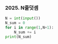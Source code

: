 

### 2025. N줄덧셈

```python
N = int(input())
N_sum = 0
for i in range(1,N+1):
    N_sum += i
print(N_sum)
```

